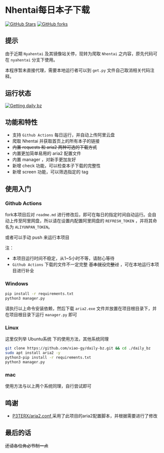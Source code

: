 # Nhentai每日本子下载

[![GitHub Stars](https://img.shields.io/github/stars/xiao-gy/daily-bz.svg?style=flat-square&label=Stars&logo=github)](https://github.com/xiao-gy/daily-bz/stargazers)
[![GitHub forks](https://img.shields.io/github/forks/xiao-gy/daily-bz.svg?style=flat-square&label=Forks&logo=github)](https://github.com/xiao-gy/daily-bz/fork)

## 提示
由于近期 `Nyahentai` 及其镜像站关停，现转为爬取 `Nhentai` 之内容，原先代码可在 `nyahentai` 分支下使用。

本程序暂未直接代理，需要本地运行者可以到 `get.py` 文件自己取消相关代码注释。

## 运行状态
[![Getting daily bz](https://github.com/xiao-gy/daily-bz/actions/workflows/daily-bz.yml/badge.svg)](https://github.com/xiao-gy/daily-bz/actions/workflows/daily-bz.yml)

## 功能和特性
- 支持 `Github Actions` 每日运行，并自动上传阿里云盘
- 爬取 Nhentai 并获取首页上的所有本子的链接
- ~~内置 requests 和 aria2 两种可选的下载方式~~
- 内置更加简单易用的 aria2 配置文件
- 内置 manager ，对新手更加友好
- 新增 check 功能，可以检查本子下载的完整性
- 新增 screen 功能，可以筛选指定的 tag

## 使用入门

### Github Actions

fork本项目后对 `readme.md` 进行修改后，即可在每日的指定时间自动运行。会自动上传至阿里网盘，所以请在设置内配置阿里网盘的 `REFRESH_TOKEN` ，并将其命名为 `ALIYUNPAN_TOKEN`。

或者可以手动 push 来运行本项目

注：
- 本项目运行时间不稳定，从1~5小时不等，请耐心等待
- `Github Actions` 下载的文件不一定完整 ~~基本就没完整过~~ ，可在本地运行本项目进行补全

### Windows

``` bash
pip install -r requirements.txt
python3 manager.py
```

请执行以上命令安装依赖，然后下载 `aria2.exe` 文件并放置在项目根目录下，并在项目根目录下运行 `manager.py` 即可


### Linux

这里仅列举 Ubuntu系统 下的使用方法，其他系统同理

``` bash
git clone https://github.com/xiao-gy/daily-bz.git && cd ./daily_bz
sudo apt install aria2 -y
python3-pip install -r requirements.txt
python3 manager.py
```

### mac

使用方法与以上两个系统同理，自行尝试即可

## 鸣谢

- [ P3TERX/aria2.conf ](https://github.com/P3TERX/aria2.conf) 
采用了此项目的aria2配置脚本，并根据需要进行了修改

## 最后的话

~~还请各位务必节制一点~~
